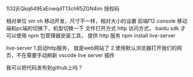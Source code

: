 1I32jEQkq649EaEnwqdT13chR5ZGN4im 授权码

相对单位 vm vh 移动开发，尺寸不一样，相对大小的设置
前端f12 console 移动端和pc端的切换下，机型切换一下
文件打开方式
http 访问方式，   baidu sdk 才可以使用
npm 包管理器安装工具， 提供 http 服务  npm install live-server

live-server
1.启动http服务， 就是web网站了
2.使用默认浏览器打开我们的网页，不在需要手动刷新
vscode    live server  插件

我可以把代码发布到github上吗？